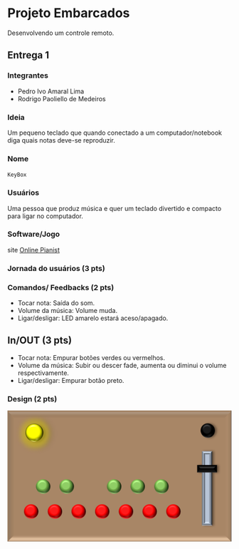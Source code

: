# Projeto Embarcados

Desenvolvendo um controle remoto.

## Entrega 1

### Integrantes
- Pedro Ivo Amaral Lima
- Rodrigo Paoliello de Medeiros

### Ideia
Um pequeno teclado que quando conectado a um computador/notebook diga quais notas deve-se reproduzir.

### Nome
`KeyBox`

### Usuários
Uma pessoa que produz música e quer um teclado divertido e compacto para ligar no computador.

### Software/Jogo 
site [Online Pianist](https://www.onlinepianist.com/virtual-piano)
<!-- Qual software que seu controle vai controlar? -->

### Jornada do usuários (3 pts)

<!-- Descreva ao menos duas jornadas de usuários distintos, é para caprichar! -->

### Comandos/ Feedbacks (2 pts)

- Tocar nota: Saída do som.
- Volume da música: Volume muda.
- Ligar/desligar: LED amarelo estará aceso/apagado.

<!-- 
Quais são os comandos/ operacões possíveis do seu controle?

Quais os feedbacks que seu controle vai fornecer ao usuário?
-->

## In/OUT (3 pts)

<!--
Para cada Comando/ Feedback do seu controle, associe qual sensores/ atuadores pretende utilizar? Faca em formato de lista, exemplo:

- Avanca música: Push button amarelo
- Volume da música: Fita de LED indicando potência do som
-->
- Tocar nota: Empurar botões verdes ou vermelhos.
- Volume da música: Subir ou descer fade, aumenta ou diminui o volume respectivamente.
- Ligar/desligar: Empurar botão preto.

### Design (2 pts)

<img src="/img/modelo.png">